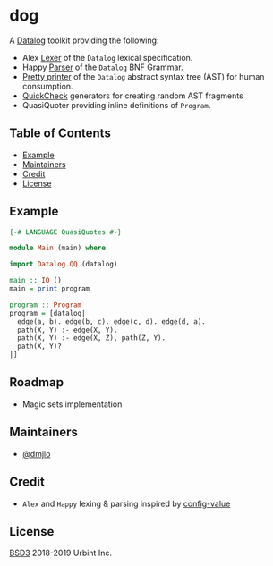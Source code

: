 dog
================

A [Datalog](https://.org/) toolkit providing the following:
  - Alex [Lexer](https://docs.racket-lang.org/datalog/datalog.html) of the `Datalog` lexical specification.
  - Happy [Parser](https://docs.racket-lang.org/datalog/datalog.html) of the `Datalog` BNF Grammar.
  - [Pretty printer](http://hackage.haskell.org/package/prettyprinter) of the `Datalog` abstract syntax tree (AST) for human consumption.
  - [QuickCheck](http://www.cse.chalmers.se/~rjmh/QuickCheck/manual.html) generators for creating random AST fragments
  - QuasiQuoter providing inline definitions of `Program`.

## Table of Contents
- [Example](#example)
- [Maintainers](#maintainers)
- [Credit](#credit)
- [License](#license)

## Example

```haskell
{-# LANGUAGE QuasiQuotes #-}

module Main (main) where

import Datalog.QQ (datalog)

main :: IO ()
main = print program

program :: Program
program = [datalog|
  edge(a, b). edge(b, c). edge(c, d). edge(d, a).
  path(X, Y) :- edge(X, Y).
  path(X, Y) :- edge(X, Z), path(Z, Y).
  path(X, Y)?
|]

```

## Roadmap

- Magic sets implementation

## Maintainers

- [@dmjio](https://github.com/dmjio)

## Credit

- `Alex` and `Happy` lexing & parsing inspired by [config-value](https://github.com/glguy/config-value)

## License

[BSD3](LICENSE) 2018-2019 Urbint Inc.